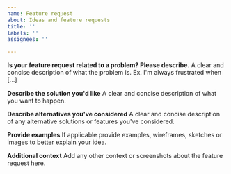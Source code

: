 ```yaml
---
name: Feature request
about: Ideas and feature requests
title: ''
labels: ''
assignees: ''

---
```


**Is your feature request related to a problem? Please describe.**
A clear and concise description of what the problem is. Ex. I'm always frustrated when [...]

**Describe the solution you'd like**
A clear and concise description of what you want to happen.

**Describe alternatives you've considered**
A clear and concise description of any alternative solutions or features you've considered.

**Provide examples**
If applicable provide examples, wireframes, sketches or images to better explain your idea.

**Additional context**
Add any other context or screenshots about the feature request here.
